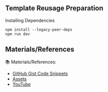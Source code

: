 ## Template Reusage Preparation

Installing Dependencies
```
npm install --legacy-peer-deps
npm run dev
```

## Materials/References

📚 Materials/References:
- [GitHub Gist Code Snippets](https://gist.github.com/adrianhajdin/7d0eea1cbab4ab21a69dc8c2faf9b831)
- [Assets](https://minhaskamal.github.io/DownGit/#/home?url=https:%2F%2Fgithub.com%2Fadrianhajdin%2Fproject_syncfusion_dashboard%2Ftree%2Fmain%2Fsrc%2Fdata)
- [YouTube](https://www.youtube.com/watch?v=jx5hdo50a2M&list=PLkY85cDHOEpuXLeRr__ZLhBfSBl65HBRp&index=7)